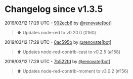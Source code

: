 # Changelog since v1.3.5

2019/03/12 17:29 UTC - [902ecb6](https://github.com/hassio-addons/addon-node-red/commit/902ecb6852b038a798851a7c6470378edc58d270) by [@renovate[bot]](https://github.com/apps/renovate)
> :arrow_up: Updates node-red to v0.20.0 (#160) 

2019/03/12 17:29 UTC - [0ac595b](https://github.com/hassio-addons/addon-node-red/commit/0ac595bd1a03fd3eae0e3b7539d8151313a0907b) by [@renovate[bot]](https://github.com/apps/renovate)
> :arrow_up: Updates node-red-contrib-cast to v0.2.5 (#158) 

2019/03/12 17:29 UTC - [7b522fd](https://github.com/hassio-addons/addon-node-red/commit/7b522fdb35f214a63e64c9ecf8556b2e0c58e688) by [@renovate[bot]](https://github.com/apps/renovate)
> :arrow_up: Updates node-red-contrib-moment to v3.0.2 (#156) 

